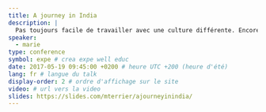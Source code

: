 ```yaml
---
title: A journey in India
description: |
  Pas toujours facile de travailler avec une culture différente. Encore plus à distance et dans une autre langue. Après cinq ans entre l'Inde et Paris, à travailler et faire l’interface entre des chefs de projets français et des développeurs indiens, sur place ou à distance, je vais casser quelques clichés et vous partager mes techniques de sioux pour m’assurer que tous les intervenants du projet arrivent à travailler ensemble.
speaker:
  - marie
type: conference
symbol: expe # crea expe well educ
date: 2017-05-19 09:45:00 +0200 # heure UTC +200 (heure d'été)
lang: fr # langue du talk
display-order: 2 # ordre d'affichage sur le site
video: # url vers la video
slides: https://slides.com/mterrier/ajourneyinindia/
---
```

